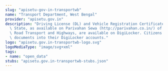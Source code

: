 ```yaml
---
slug: "apisetu-gov-in-transportwb"
name: "Transport Department, West Bengal"
provider: "apisetu.gov.in"
description: "Driving License (DL) and Vehicle Registration Certificate (RC) of the\
  \ State, as available on Parivahan Sewa (http://parivahan.co.in/) of Ministry of\
  \ Road Transport and Highways, are available on DigiLocker. Citizens can pull these\
  \ documents into their DigiLocker accounts."
logo: "apisetu.gov.in-transportwb-logo.svg"
logoMediaType: "image/svg+xml"
tags:
- name: "open_data"
stubs: "apisetu.gov.in-transportwb-stubs.json"
---
```

